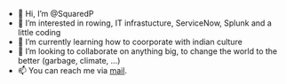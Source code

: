 - 👋 Hi, I’m @SquaredP
- 👀 I’m interested in rowing, IT infrastucture, ServiceNow, Splunk and a little coding
- 🌱 I’m currently learning how to coorporate with indian culture
- 💞️ I’m looking to collaborate on anything big, to change the world to the better (garbage, climate, ...)
- 📫 You can reach me via [mail](mailto:patrick.prodoehl+github@gmail.com).

<!---
SquaredP/SquaredP is a ✨ special ✨ repository because its `README.md` (this file) appears on your GitHub profile.
You can click the Preview link to take a look at your changes.
--->
